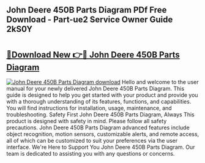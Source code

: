 ## John Deere 450B Parts Diagram PDf Free Download - Part-ue2 Service Owner Guide 2kS0Y

# <h2><a href="http://dfl0kn.blite.top/?on=John+Deere+450B+Parts+Diagram">🔗Download New 👉🔴 John Deere 450B Parts Diagram</a></h2>

[![John Deere 450B Parts Diagram download](https://i.imgur.com/lujVjoI.png)](http://dfl0kn.blite.top/?on=John+Deere+450B+Parts+Diagram)
Hello and welcome to the user manual for your newly delivered John Deere 450B Parts Diagram. This guide is designed to help you get started with your product and provide you with a thorough understanding of its features, functions, and capabilities. You will find instructions for installation, usage, maintenance, and troubleshooting. Safety First John Deere 450B Parts Diagram, Always This product is designed with safety in mind. Please follow all safety precautions. John Deere 450B Parts Diagram advanced features include object recognition, motion sensors, customizable alerts, and remote access, all of which can be customized to suit your preferences via the user interface. We're Here to Support You John Deere 450B Parts Diagram. Our team is dedicated to assisting you with any questions or concerns.
